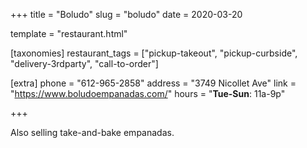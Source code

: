 +++
title = "Boludo"
slug = "boludo"
date = 2020-03-20

template = "restaurant.html"

[taxonomies]
restaurant_tags = ["pickup-takeout", "pickup-curbside", "delivery-3rdparty", "call-to-order"]

[extra]
phone = "612-965-2858"
address = "3749 Nicollet Ave"
link = "https://www.boludoempanadas.com/"
hours = "<b>Tue-Sun</b>: 11a-9p"

+++

Also selling take-and-bake empanadas.

<!-- more -->
